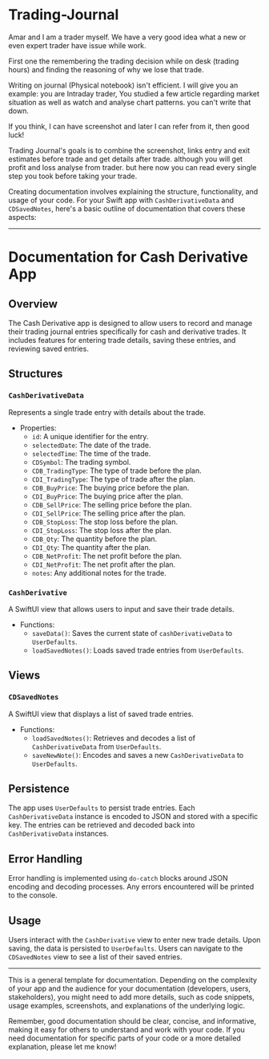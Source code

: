 # Trading-Journal

Amar and I am a trader myself. We have a very good idea what a new or even expert trader have issue while work.

First one the remembering the trading decision while on desk (trading hours)
and finding the reasoning of why we lose that trade.


Writing on journal (Physical notebook) isn't efficient. I will give you an example:
you are Intraday trader, You studied a few article regarding market situation as well as watch and analyse chart patterns. you can't write that down.

If you think, I can have screenshot and later I can refer from it, then good luck!

Trading Journal's goals is to combine the screenshot, links entry and exit estimates before trade and get details after trade. although you will get profit and loss analyse from trader. but here now you can read every single step you took before taking your trade.

Creating documentation involves explaining the structure, functionality, and usage of your code. For your Swift app with `CashDerivativeData` and `CDSavedNotes`, here's a basic outline of documentation that covers these aspects:

---

# Documentation for Cash Derivative App

## Overview

The Cash Derivative app is designed to allow users to record and manage their trading journal entries specifically for cash and derivative trades. It includes features for entering trade details, saving these entries, and reviewing saved entries.

## Structures

### `CashDerivativeData`

Represents a single trade entry with details about the trade.

- Properties:
  - `id`: A unique identifier for the entry.
  - `selectedDate`: The date of the trade.
  - `selectedTime`: The time of the trade.
  - `CDSymbol`: The trading symbol.
  - `CDB_TradingType`: The type of trade before the plan.
  - `CDI_TradingType`: The type of trade after the plan.
  - `CDB_BuyPrice`: The buying price before the plan.
  - `CDI_BuyPrice`: The buying price after the plan.
  - `CDB_SellPrice`: The selling price before the plan.
  - `CDI_SellPrice`: The selling price after the plan.
  - `CDB_StopLoss`: The stop loss before the plan.
  - `CDI_StopLoss`: The stop loss after the plan.
  - `CDB_Qty`: The quantity before the plan.
  - `CDI_Qty`: The quantity after the plan.
  - `CDB_NetProfit`: The net profit before the plan.
  - `CDI_NetProfit`: The net profit after the plan.
  - `notes`: Any additional notes for the trade.

### `CashDerivative`

A SwiftUI view that allows users to input and save their trade details.

- Functions:
  - `saveData()`: Saves the current state of `cashDerivativeData` to `UserDefaults`.
  - `loadSavedNotes()`: Loads saved trade entries from `UserDefaults`.

## Views

### `CDSavedNotes`

A SwiftUI view that displays a list of saved trade entries.

- Functions:
  - `loadSavedNotes()`: Retrieves and decodes a list of `CashDerivativeData` from `UserDefaults`.
  - `saveNewNote()`: Encodes and saves a new `CashDerivativeData` to `UserDefaults`.

## Persistence

The app uses `UserDefaults` to persist trade entries. Each `CashDerivativeData` instance is encoded to JSON and stored with a specific key. The entries can be retrieved and decoded back into `CashDerivativeData` instances.

## Error Handling

Error handling is implemented using `do-catch` blocks around JSON encoding and decoding processes. Any errors encountered will be printed to the console.

## Usage

Users interact with the `CashDerivative` view to enter new trade details. Upon saving, the data is persisted to `UserDefaults`. Users can navigate to the `CDSavedNotes` view to see a list of their saved entries.

---

This is a general template for documentation. Depending on the complexity of your app and the audience for your documentation (developers, users, stakeholders), you might need to add more details, such as code snippets, usage examples, screenshots, and explanations of the underlying logic.

Remember, good documentation should be clear, concise, and informative, making it easy for others to understand and work with your code. If you need documentation for specific parts of your code or a more detailed explanation, please let me know!

